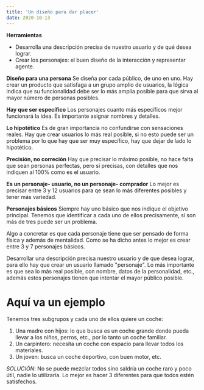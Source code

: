 ```yaml
---
title: 'Un diseño para dar placer' 
date: 2020-10-13
---
```

**Herramientas**
- Desarrolla una descripción precisa de nuestro usuario y de qué desea lograr. 
- Crear los personajes: el buen diseño de la interacción y representar agente.

**Diseño para una persona**
Se diseña por cada público, de uno en uno. Hay crear un producto que satisfaga a un grupo amplio de usuarios, la lógica indica que su funcionalidad debe ser lo más amplia posible para que sirva al mayor número de personas posibles.

**Hay que ser específico**
Los personajes cuanto más específicos mejor funcionará la idea. Es importante asignar nombres y detalles.

**Lo hipotético** 
Es de gran importancia no confundirse con sensaciones reales. Hay que crear usuarios lo más real posible, si no esto puede ser un problema por lo que hay que ser muy específico, hay que dejar de lado lo hipotético.

**Precisión, no correción**
Hay que precisar lo máximo posible, no hace falta que sean personas perfectas, pero si precisas, con detalles que nos indiquen al 100% como es el usuario.

**Es un personaje- usuario, no un personaje- comprador**
Lo mejor es precisar entre 3 y 12 usuarios para qe sean lo más diferentes posibles y tener más variedad.

**Personajes básicos** 
Siempre hay uno básico que nos indique el objetivo principal. Tenemos que identificar a cada uno de ellos precisamente, si son más de tres puede ser un problema.

Algo a concretar es que cada personaje tiene que ser pensado de forma física y además de mentalidad. Como se ha dicho antes lo mejor es crear entre 3 y 7 personajes básicos. 

Desarrollar una descripción precisa nuestro usuario y de que desea lograr, para ello hay que crear un usuario llamado "personaje". Lo más importante es que sea lo más real posible, con nombre, datos de la personalidad, etc., además estos personajes tienen que intentar el mayor público posible. 

# Aquí va un ejemplo

Tenemos tres subgrupos y cada uno de ellos quiere un coche:

1. Una madre con hijos: lo que busca es un coche grande donde pueda llevar a los niños, perros, etc., por lo tanto un coche familiar.
2. Un carpintero: necesita un coche con espacio para llevar todos los materiales.
3. Un joven: busca un coche deportivo, con buen motor, etc.

*SOLUCIÓN*: No se puede mezclar todos sino saldría un coche raro y poco útil, nadie lo utilizaría. Lo mejor es hacer 3 diferentes para que todos estén satisfechos.


